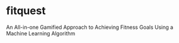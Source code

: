 # fitquest
An All-in-one Gamified Approach to Achieving Fitness Goals Using a Machine Learning Algorithm

